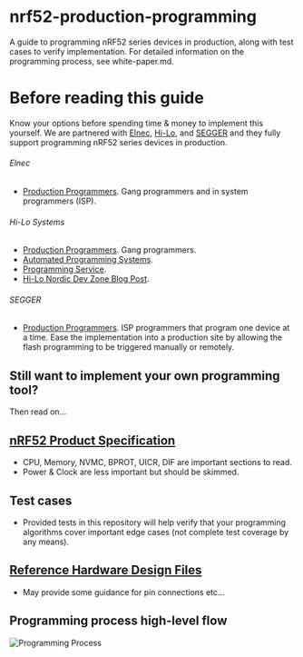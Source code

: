 # nrf52-production-programming
A guide to programming nRF52 series devices in production, along with test cases to verify implementation. For detailed information on the programming process, see white-paper.md.

# Before reading this guide
Know your options before spending time & money to implement this yourself. We are partnered with [Elnec](http://www.elnec.com/), [Hi-Lo](http://www.hilo.systems/), and [SEGGER](https://www.segger.com/production-programmers.html) and they fully support programming nRF52 series devices in production.

###### Elnec
*  [Production Programmers](http://www.elnec.com/en/products/production-programmers/). Gang programmers and in system programmers (ISP).

###### Hi-Lo Systems
*  [Production Programmers](http://www.hilo.systems/programmer.aspx). Gang programmers.
*  [Automated Programming Systems](http://www.hilo.systems/system/programming%20system.aspx).
*  [Programming Service](http://www.hilo.systems/service/introduction.aspx).
*  [Hi-Lo Nordic Dev Zone Blog Post](https://devzone.nordicsemi.com/blogs/767/programming-services-hi-lo-electronics-in-corporat/).

###### SEGGER
*  [Production Programmers](https://www.segger.com/production-programmers.html). ISP programmers that program one device at a time. Ease the implementation into a production site by allowing the flash programming to be triggered manually or remotely.

## Still want to implement your own programming tool?
Then read on...

## [nRF52 Product Specification](https://infocenter.nordicsemi.com/topic/com.nordic.infocenter.nrf52/dita/nrf52/chips/nrf52832_ps.html?cp=1_3_0)
*  CPU, Memory, NVMC, BPROT, UICR, DIF are important sections to read.
*  Power & Clock are less important but should be skimmed.

## Test cases
*  Provided tests in this repository will help verify that your programming algorithms cover important edge cases (not complete test coverage by any means).

## [Reference Hardware Design Files](http://www.nordicsemi.com/eng/nordic/download_resource/50980/3/35868157)
*  May provide some guidance for pin connections etc...

## Programming process high-level flow
![Programming Process](https://github.com/NordicSemiconductor/nrf52-production-programming/blob/master/resources/programming_process.png)
